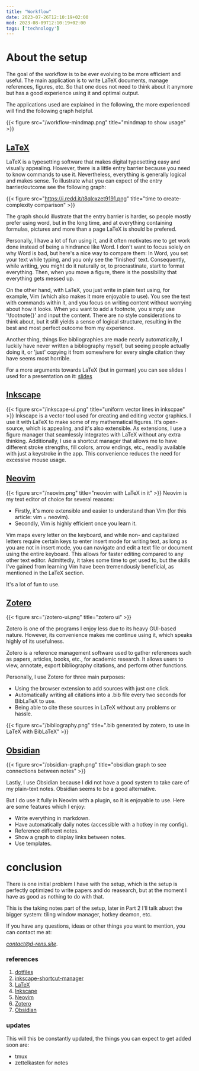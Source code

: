 ```yaml
---
title: "Workflow"
date: 2023-07-26T12:10:19+02:00
mod: 2023-08-09T12:10:19+02:00
tags: ['technology']
---
```


<!-- todo
make a workflow diagram, maybe with xmind/LaTeX
-->




# About the setup
The goal of the workflow is to be ever evolving to be more efficient and
useful. The main application is to write LaTeX documents, manage references,
figures, etc. So that one does not need to think about it anymore but
has a good experience using it and optimal output.

The applications used are explained in the following, the more experienced will find the following graph helpful.

{{< figure src="/workflow-mindmap.png" title="mindmap to show usage" >}} 

## [LaTeX](https://en.wikipedia.org/wiki/LaTeX)
LaTeX is a typesetting software that makes digital typesetting easy and
visually appealing. However, there is a little entry barrier because you
need to know commands to use it. Nevertheless, everything is generally
logical and makes sense. To illustrate what you can expect of the entry
barrier/outcome see the following graph:

{{< figure src="https://i.redd.it/t8qlcxzet9191.png" title="time to create-complexity comparison" >}} 

The graph should illustrate that the entry barrier is harder, so people mostly
prefer using word, but in the long time, and at everything containing formulas,
pictures and more than a page LaTeX is should be prefered.

Personally, I have a lot of fun using it, and it often motivates me to
get work done instead of being a hindrance like Word. I don\'t want to
focus solely on why Word is bad, but here\'s a nice way to compare them:
In Word, you set your text while typing, and you only see the
\'finished\' text. Consequently, while writing, you might do it
naturally or, to procrastinate, start to format everything. Then, when
you move a figure, there is the possibility that everything gets messed
up.

On the other hand, with LaTeX, you just write in plain text using, for
example, Vim (which also makes it more enjoyable to use). You see the
text with commands within it, and you focus on writing content without
worrying about how it looks. When you want to add a footnote, you simply
use \'\\footnote{}\' and input the content. There are no style
considerations to think about, but it still yields a sense of logical
structure, resulting in the best and most perfect outcome from my
experience.

Another thing, things like bibliographies are made nearly automatically,
I luckily have never written a bibliography myself, but seeing people
actually doing it, or \'just\' copying it from somewhere for every
single citation they have seems most horrible.

For a more arguments towards LaTeX (but in german) you can see slides I used for a
presentation on it: [slides](/latex-preaesentation.pdf)

## [Inkscape](https://inkscape.org/about/)
{{< figure src="/inkscape-ui.png" title="uniform vector lines in inkscpae" >}} 
Inkscape is a vector tool used for creating and editing vector graphics.
I use it with LaTeX to make some of my mathematical figures. It\'s
open-source, which is appealing, and it\'s also extensible. As
extensions, I use a figure manager that seamlessly integrates with LaTeX
without any extra thinking. Additionally, I use a shortcut manager that
allows me to have different stroke strengths, fill colors, arrow
endings, etc., readily available with just a keystroke in the app. This
convenience reduces the need for excessive mouse usage.

## [Neovim](https://github.com/neovim/neovim)
{{< figure src="/neovim.png" title="neovim with LaTeX in it" >}} 
Neovim is my text editor of choice for several reasons:
- Firstly, it\'s more extensible and easier to understand than Vim (for this article: vim = neovim).
- Secondly, Vim is highly efficient once you learn it.

Vim maps every letter on the keyboard, and while non- and capitalized
letters require certain keys to enter insert mode for writing text, as
long as you are not in insert mode, you can navigate and edit a text
file or document using the entire keyboard. This allows for faster
editing compared to any other text editor. Admittedly, it takes some
time to get used to, but the skills I\'ve gained from learning Vim have
been tremendously beneficial, as mentioned in the LaTeX section.

It\'s a lot of fun to use.

## [Zotero](https://www.zotero.org/)
{{< figure src="/zotero-ui.png" title="zotero ui" >}} 

Zotero is one of the programs I enjoy less due to its heavy GUI-based
nature. However, its convenience makes me continue using it, which
speaks highly of its usefulness.

Zotero is a reference management software used to gather references such
as papers, articles, books, etc., for academic research. It allows users
to view, annotate, export bibliography citations, and perform other
functions.

Personally, I use Zotero for three main purposes:

-   Using the browser extension to add sources with just one click.
-   Automatically writing all citations into a .bib file every two seconds for BibLaTeX to use.
-   Being able to cite these sources in LaTeX without any problems or hassle.

{{< figure src="/bibliography.png" title=".bib generated by zotero, to use in LaTeX with BibLaTeX" >}} 


## [Obsidian](https://obsidian.md/)
{{< figure src="/obsidian-graph.png" title="obsidian graph to see connections between notes" >}} 


Lastly, I use Obsidian because I did not have a good system to take care
of my plain-text notes. Obsidian seems to be a good alternative.

But I do use it fully in Neovim with a plugin, so it is enjoyable to
use. Here are some features which I enjoy:

-   Write everything in markdown.
-   Have automatically daily notes (accessible with a hotkey in my config).
-   Reference different notes.
-   Show a graph to display links between notes.
-   Use templates.

# conclusion
There is one initial problem I have with the setup, which is the setup
is perfectly optimized to write papers and do reasearch, but at the
moment I have as good as nothing to do with that.

This is the taking notes part of the setup, later in Part 2 I\'ll talk
abuot the bigger system: tiling window manager, hotkey deamon, etc.

If you have any questions, ideas or other things you want to mention,
you can contact me at:

[*contact@d-rens.site*](mailto:contact@d-rens.site?subject=Web%20page%20contact%20link).



### references
1. [dotfiles](https://github.com/d-rens/dotfiles)
2. [inkscape-shortcut-manager](https://github.com/d-rens/inkscape-shortcut-manager)
3. [LaTeX](https://en.wikipedia.org/wiki/LaTeX)
4. [Inkscape](https://inkscape.org/about/)
5. [Neovim](https://github.com/neovim/neovim)
6. [Zotero](https://www.zotero.org/)
7. [Obsidian](https://obsidian.md/)

### updates
This will this be constantly updated, the things you can expect to get
added soon are:
-   tmux
-   zettelkasten for notes
